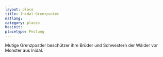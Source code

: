 ```yaml
---
layout: place
title: Inidal-Grenzposten
natlang:
category: places
hasinit:
placetype: Festung
---
```


Mutige Grenzpostler beschützer ihre Brüder und Schwestern der Wälder vor Monster aus Inidal.